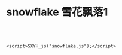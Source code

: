 # snowflake 雪花飘落1

<br><br>

```
<script>SXYH_js("snowflake.js");</script>
```

<script>
SXYH_setwallpaper("", 0.3);
SXYH_js("snowflake.js");
</script>
